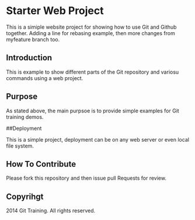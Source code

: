 # Starter Web Project

This is a simiple website project for showing how to use Git and Github together. Adding a line for rebasing example, then more changes from myfeature branch too.

## Introduction 

This is example to show different parts of the Git repository and variosu commands using a web project.

## Purpose

As stated above, the main purpsoe is to provide simple examples for Git training demos.

##Deployment

This is a simple project, deployment can be on any web server or even local file system.

## How To Contribute

Please fork this repository and then issue pull Requests for review.

## Copyrihgt
2014 Git Training. All rights reserved.